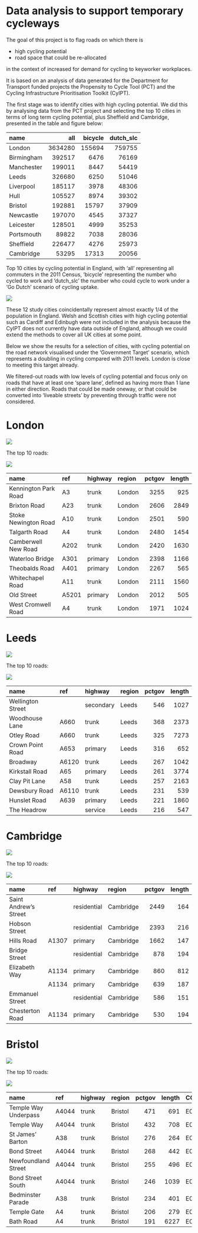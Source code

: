 
<!-- README.md is generated from README.Rmd. Please edit that file -->

# Data analysis to support temporary cycleways

<!-- badges: start -->

<!-- badges: end -->

The goal of this project is to flag roads on which there is

  - high cycling potential
  - road space that could be re-allocated

in the context of increased for demand for cycling to keyworker
workplaces.

It is based on an analysis of data generated for the Department for
Transport funded projects the Propensity to Cycle Tool (PCT) and the
Cycling Infrastructure Prioritisation Toolkit (CyIPT).

The first stage was to identify cities with high cycling potential. We
did this by analysing data from the PCT project and selecting the top 10
cities in terms of long term cycling potential, plus Sheffield and
Cambridge, presented in the table and figure below:

| name       |     all | bicycle | dutch\_slc |
| :--------- | ------: | ------: | ---------: |
| London     | 3634280 |  155694 |     759755 |
| Birmingham |  392517 |    6476 |      76169 |
| Manchester |  199011 |    8447 |      54419 |
| Leeds      |  326680 |    6250 |      51046 |
| Liverpool  |  185117 |    3978 |      48306 |
| Hull       |  105527 |    8974 |      39302 |
| Bristol    |  192881 |   15797 |      37909 |
| Newcastle  |  197070 |    4545 |      37327 |
| Leicester  |  128501 |    4999 |      35253 |
| Portsmouth |   89822 |    7038 |      28036 |
| Sheffield  |  226477 |    4276 |      25973 |
| Cambridge  |   53295 |   17313 |      20056 |

Top 10 cities by cycling potential in England, with ‘all’ representing
all commuters in the 2011 Census, ‘bicycle’ representing the number who
cycled to work and ‘dutch\_slc’ the number who could cycle to work under
a ‘Go Dutch’ scenario of cycling uptake.

![](README_files/figure-gfm/unnamed-chunk-3-1.png)<!-- -->

These 12 study cities coincidentally represent almost exactly 1/4 of the
population in England. Welsh and Scottish cities with high cycling
potential such as Cardiff and Edinbugh were not included in the analysis
because the CyIPT does not currently have data outside of England,
although we could extend the methods to cover all UK cities at some
point.

Below we show the results for a selection of cities, with cycling
potential on the road network visualised under the ‘Government Target’
scenario, which represents a doubling in cycling compared with 2011
levels. London is close to meeting this target already.

We filtered-out roads with low levels of cycling potential and focus
only on roads that have at least one ‘spare lane’, defined as having
more than 1 lane in either direction. Roads that could be made oneway,
or that could be converted into ‘liveable streets’ by preventing through
traffic were not considered.

# London

![](README_files/figure-gfm/unnamed-chunk-4-1.png)<!-- -->

The top 10 roads:

![](README_files/figure-gfm/unnamed-chunk-5-1.png)<!-- -->

| name                 | ref   | highway | region | pctgov | length |
| :------------------- | :---- | :------ | :----- | -----: | -----: |
| Kennington Park Road | A3    | trunk   | London |   3255 |    925 |
| Brixton Road         | A23   | trunk   | London |   2606 |   2849 |
| Stoke Newington Road | A10   | trunk   | London |   2501 |    590 |
| Talgarth Road        | A4    | trunk   | London |   2480 |   1454 |
| Camberwell New Road  | A202  | trunk   | London |   2420 |   1630 |
| Waterloo Bridge      | A301  | primary | London |   2398 |   1166 |
| Theobalds Road       | A401  | primary | London |   2267 |    565 |
| Whitechapel Road     | A11   | trunk   | London |   2111 |   1560 |
| Old Street           | A5201 | primary | London |   2012 |    505 |
| West Cromwell Road   | A4    | trunk   | London |   1971 |   1024 |

# Leeds

![](README_files/figure-gfm/unnamed-chunk-6-1.png)<!-- -->

The top 10 roads:

![](README_files/figure-gfm/unnamed-chunk-7-1.png)<!-- -->

| name              | ref   | highway   | region | pctgov | length |
| :---------------- | :---- | :-------- | :----- | -----: | -----: |
| Wellington Street |       | secondary | Leeds  |    546 |   1027 |
| Woodhouse Lane    | A660  | trunk     | Leeds  |    368 |   2373 |
| Otley Road        | A660  | trunk     | Leeds  |    325 |   7273 |
| Crown Point Road  | A653  | primary   | Leeds  |    316 |    652 |
| Broadway          | A6120 | trunk     | Leeds  |    267 |   1042 |
| Kirkstall Road    | A65   | primary   | Leeds  |    261 |   3774 |
| Clay Pit Lane     | A58   | trunk     | Leeds  |    257 |   2163 |
| Dewsbury Road     | A6110 | trunk     | Leeds  |    231 |    539 |
| Hunslet Road      | A639  | primary   | Leeds  |    221 |   1860 |
| The Headrow       |       | service   | Leeds  |    216 |    547 |

# Cambridge

![](README_files/figure-gfm/unnamed-chunk-8-1.png)<!-- -->

The top 10 roads:

![](README_files/figure-gfm/unnamed-chunk-9-1.png)<!-- -->

| name                  | ref   | highway     | region    | pctgov | length |
| :-------------------- | :---- | :---------- | :-------- | -----: | -----: |
| Saint Andrew’s Street |       | residential | Cambridge |   2449 |    164 |
| Hobson Street         |       | residential | Cambridge |   2393 |    216 |
| Hills Road            | A1307 | primary     | Cambridge |   1662 |    147 |
| Bridge Street         |       | residential | Cambridge |    878 |    194 |
| Elizabeth Way         | A1134 | primary     | Cambridge |    860 |    812 |
|                       | A1134 | primary     | Cambridge |    639 |    187 |
| Emmanuel Street       |       | residential | Cambridge |    586 |    151 |
| Chesterton Road       | A1134 | primary     | Cambridge |    530 |    194 |

# Bristol

![](README_files/figure-gfm/unnamed-chunk-10-1.png)<!-- -->

The top 10 roads:

![](README_files/figure-gfm/unnamed-chunk-11-1.png)<!-- -->

| name                 | ref   | highway | region  | pctgov | length | CODE      | name.1  |    all | bicycle |  foot | car\_driver | govtarget\_slc | govtarget\_slw | govtarget\_sld | gendereq\_slc | gendereq\_slw | gendereq\_sld | dutch\_slc | dutch\_slw | dutch\_sld | ebike\_slc | ebike\_slw | ebike\_sld | govtarget\_sldeath\_heat | govtarget\_slvalue\_heat | govtarget\_sideath\_heat | govtarget\_sivalue\_heat | gendereq\_sldeath\_heat | gendereq\_slvalue\_heat | gendereq\_sideath\_heat | gendereq\_sivalue\_heat | dutch\_sldeath\_heat | dutch\_slvalue\_heat | dutch\_sideath\_heat | dutch\_sivalue\_heat | ebike\_sldeath\_heat | ebike\_slvalue\_heat | ebike\_sideath\_heat | ebike\_sivalue\_heat | govtarget\_slco2 | govtarget\_sico2 | gendereq\_slco2 | gendereq\_sico2 | dutch\_slco2 | dutch\_sico2 | ebike\_slco2 | ebike\_sico2 |
| :------------------- | :---- | :------ | :------ | -----: | -----: | :-------- | :------ | -----: | ------: | ----: | ----------: | -------------: | -------------: | -------------: | ------------: | ------------: | ------------: | ---------: | ---------: | ---------: | ---------: | ---------: | ---------: | -----------------------: | -----------------------: | -----------------------: | -----------------------: | ----------------------: | ----------------------: | ----------------------: | ----------------------: | -------------------: | -------------------: | -------------------: | -------------------: | -------------------: | -------------------: | -------------------: | -------------------: | ---------------: | ---------------: | --------------: | --------------: | -----------: | -----------: | -----------: | -----------: |
| Temple Way Underpass | A4044 | trunk   | Bristol |    471 |    691 | E06000023 | Bristol | 192881 |   15797 | 38973 |      100080 |          21061 |          37574 |          97341 |         22961 |         37189 |         96441 |      37909 |      32523 |      88702 |      57768 |      27776 |      78006 |                      \-4 |                        7 |                      \-1 |                        2 |                     \-3 |                       6 |                     \-1 |                       2 |                  \-7 |                   13 |                  \-5 |                    8 |                  \-9 |                   16 |                  \-6 |                   11 |           \-2926 |            \-747 |          \-3236 |          \-1057 |       \-4869 |       \-2690 |       \-8311 |       \-6132 |
| Temple Way           | A4044 | trunk   | Bristol |    432 |    708 | E06000023 | Bristol | 192881 |   15797 | 38973 |      100080 |          21061 |          37574 |          97341 |         22961 |         37189 |         96441 |      37909 |      32523 |      88702 |      57768 |      27776 |      78006 |                      \-4 |                        7 |                      \-1 |                        2 |                     \-3 |                       6 |                     \-1 |                       2 |                  \-7 |                   13 |                  \-5 |                    8 |                  \-9 |                   16 |                  \-6 |                   11 |           \-2926 |            \-747 |          \-3236 |          \-1057 |       \-4869 |       \-2690 |       \-8311 |       \-6132 |
| St James’ Barton     | A38   | trunk   | Bristol |    276 |    264 | E06000023 | Bristol | 192881 |   15797 | 38973 |      100080 |          21061 |          37574 |          97341 |         22961 |         37189 |         96441 |      37909 |      32523 |      88702 |      57768 |      27776 |      78006 |                      \-4 |                        7 |                      \-1 |                        2 |                     \-3 |                       6 |                     \-1 |                       2 |                  \-7 |                   13 |                  \-5 |                    8 |                  \-9 |                   16 |                  \-6 |                   11 |           \-2926 |            \-747 |          \-3236 |          \-1057 |       \-4869 |       \-2690 |       \-8311 |       \-6132 |
| Bond Street          | A4044 | trunk   | Bristol |    268 |    442 | E06000023 | Bristol | 192881 |   15797 | 38973 |      100080 |          21061 |          37574 |          97341 |         22961 |         37189 |         96441 |      37909 |      32523 |      88702 |      57768 |      27776 |      78006 |                      \-4 |                        7 |                      \-1 |                        2 |                     \-3 |                       6 |                     \-1 |                       2 |                  \-7 |                   13 |                  \-5 |                    8 |                  \-9 |                   16 |                  \-6 |                   11 |           \-2926 |            \-747 |          \-3236 |          \-1057 |       \-4869 |       \-2690 |       \-8311 |       \-6132 |
| Newfoundland Street  | A4044 | trunk   | Bristol |    255 |    496 | E06000023 | Bristol | 192881 |   15797 | 38973 |      100080 |          21061 |          37574 |          97341 |         22961 |         37189 |         96441 |      37909 |      32523 |      88702 |      57768 |      27776 |      78006 |                      \-4 |                        7 |                      \-1 |                        2 |                     \-3 |                       6 |                     \-1 |                       2 |                  \-7 |                   13 |                  \-5 |                    8 |                  \-9 |                   16 |                  \-6 |                   11 |           \-2926 |            \-747 |          \-3236 |          \-1057 |       \-4869 |       \-2690 |       \-8311 |       \-6132 |
| Bond Street South    | A4044 | trunk   | Bristol |    246 |   1039 | E06000023 | Bristol | 192881 |   15797 | 38973 |      100080 |          21061 |          37574 |          97341 |         22961 |         37189 |         96441 |      37909 |      32523 |      88702 |      57768 |      27776 |      78006 |                      \-4 |                        7 |                      \-1 |                        2 |                     \-3 |                       6 |                     \-1 |                       2 |                  \-7 |                   13 |                  \-5 |                    8 |                  \-9 |                   16 |                  \-6 |                   11 |           \-2926 |            \-747 |          \-3236 |          \-1057 |       \-4869 |       \-2690 |       \-8311 |       \-6132 |
| Bedminster Parade    | A38   | trunk   | Bristol |    234 |    401 | E06000023 | Bristol | 192881 |   15797 | 38973 |      100080 |          21061 |          37574 |          97341 |         22961 |         37189 |         96441 |      37909 |      32523 |      88702 |      57768 |      27776 |      78006 |                      \-4 |                        7 |                      \-1 |                        2 |                     \-3 |                       6 |                     \-1 |                       2 |                  \-7 |                   13 |                  \-5 |                    8 |                  \-9 |                   16 |                  \-6 |                   11 |           \-2926 |            \-747 |          \-3236 |          \-1057 |       \-4869 |       \-2690 |       \-8311 |       \-6132 |
| Temple Gate          | A4    | trunk   | Bristol |    206 |    279 | E06000023 | Bristol | 192881 |   15797 | 38973 |      100080 |          21061 |          37574 |          97341 |         22961 |         37189 |         96441 |      37909 |      32523 |      88702 |      57768 |      27776 |      78006 |                      \-4 |                        7 |                      \-1 |                        2 |                     \-3 |                       6 |                     \-1 |                       2 |                  \-7 |                   13 |                  \-5 |                    8 |                  \-9 |                   16 |                  \-6 |                   11 |           \-2926 |            \-747 |          \-3236 |          \-1057 |       \-4869 |       \-2690 |       \-8311 |       \-6132 |
| Bath Road            | A4    | trunk   | Bristol |    191 |   6227 | E06000023 | Bristol | 192881 |   15797 | 38973 |      100080 |          21061 |          37574 |          97341 |         22961 |         37189 |         96441 |      37909 |      32523 |      88702 |      57768 |      27776 |      78006 |                      \-4 |                        7 |                      \-1 |                        2 |                     \-3 |                       6 |                     \-1 |                       2 |                  \-7 |                   13 |                  \-5 |                    8 |                  \-9 |                   16 |                  \-6 |                   11 |           \-2926 |            \-747 |          \-3236 |          \-1057 |       \-4869 |       \-2690 |       \-8311 |       \-6132 |
